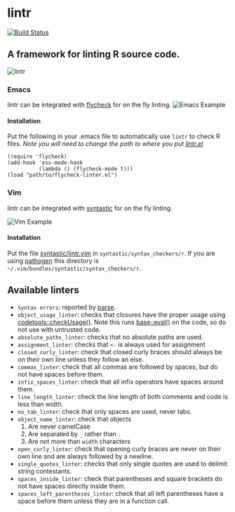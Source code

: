# lintr
[![Build Status](https://travis-ci.org/jimhester/lintr.png?branch=master)](https://travis-ci.org/jimhester/lintr)

## A framework for linting R source code. ##

![lintr](https://github.com/jimhester/lintr/raw/master/lintr.png "lintr")

### Emacs ###
lintr can be integrated with
[flycheck](https://github.com/flycheck/flycheck) for on the fly linting.
![Emacs Example](https://github.com/jimhester/lintr/raw/master/flycheck.png "Emacs Example")

#### Installation ####
Put the following in your .emacs file to automatically use `lintr` to check R
files.  *Note you will need to change the path to where you put
[lintr.el](https://github.com/jimhester/lintr/raw/master/inst/flycheck/lintr.el)*

```emacs
(require 'flycheck)
(add-hook 'ess-mode-hook
          (lambda () (flycheck-mode t)))
(load "path/to/flycheck-linter.el")
```

### Vim
lintr can be integrated with
[syntastic](https://github.com/scrooloose/syntastic) for on the fly linting.

![Vim Example](https://github.com/jimhester/lintr/raw/master/lintr_vim.gif "Vim Example")

#### Installation ####
Put the file [syntastic/lintr.vim](https://github.com/jimhester/lintr/raw/master/inst/syntastic/lintr.vim)
in `syntastic/syntax_checkers/r`.  If you are using
[pathogen](https://github.com/tpope/vim-pathogen) this directory is
`~/.vim/bundles/syntastic/syntax_checkers/r`.

## Available linters ##

* `Syntax errors`: reported by [parse](http://www.inside-r.org/r-doc/base/parse).
* `object_usage_linter`: checks that closures have the proper usage using
  [codetools::checkUsage()](http://www.inside-r.org/r-doc/codetools/checkUsage).  Note this runs
  [base::eval()](http://www.inside-r.org/r-doc/base/eval) on the code, so do not use with untrusted code.
* `absolute_paths_linter`: checks that no absolute paths are used.
* `assignment_linter`: checks that `<-` is always used for assignment
* `closed_curly_linter`: check that closed curly braces should always be on their
  own line unless they follow an else.
* `commas_linter`: check that all commas are followed by spaces, but do not
  have spaces before them.
* `infix_spaces_linter`: check that all infix operators have spaces around them.
* `line_length_linter`: check the line length of both comments and code is less than
  width.
* `no_tab_linter`: check that only spaces are used, never tabs.
* `object_name_linter`: check that objects
  1. Are never camelCase
  2. Are separated by `_` rather than `.`
  3. Are not more than `width` characters
* `open_curly_linter`: check that opening curly braces are never on their own
  line and are always followed by a newline.
* `single_quotes_linter`: checks that only single quotes are used to delimit
  string contestants.
* `spaces_inside_linter`: check that parentheses and square brackets do not have
  spaces directly inside them.
* `spaces_left_parentheses_linter`: check that all left parentheses have a space before them
  unless they are in a function call.
